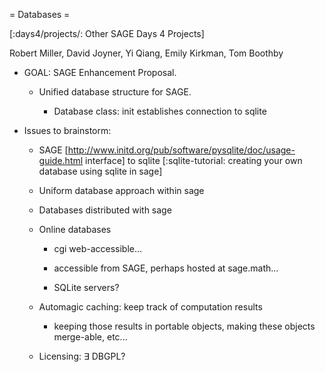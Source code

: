 = Databases =

[:days4/projects/: Other SAGE Days 4 Projects]

Robert Miller, David Joyner, Yi Qiang, Emily Kirkman, Tom Boothby

 * GOAL: SAGE Enhancement Proposal.

   * Unified database structure for SAGE.

     * Database class: init establishes connection to sqlite

 * Issues to brainstorm:

   * SAGE [http://www.initd.org/pub/software/pysqlite/doc/usage-guide.html interface] to sqlite [:sqlite-tutorial: creating your own database using sqlite in sage]

   * Uniform database approach within sage

   * Databases distributed with sage

   * Online databases
 
     * cgi web-accessible...

     * accessible from SAGE, perhaps hosted at sage.math...

     * SQLite servers?

   * Automagic caching: keep track of computation results

     * keeping those results in portable objects, making these objects merge-able, etc...

   * Licensing: $\exists$ DBGPL?
